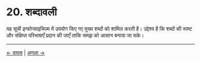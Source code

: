 # 20. शब्दावली

यह सूची इन्फोप्साइचिज़्म में उपयोग किए गए मुख्य शब्दों को शामिल करती है। उद्देश्य है कि शब्दों की स्पष्ट और संक्षिप्त परिभाषाएँ प्रदान की जाएँ ताकि समझ को आसान बनाया जा सके।

---
<div class="navigation-links">
<a href="../19_अर्थ_पर_विस्तृत_विचार/" class="nav-link prev-link">← वापस</a> | <a href="../21_योगदानकर्ता/" class="nav-link next-link">अगला →</a>
</div>
